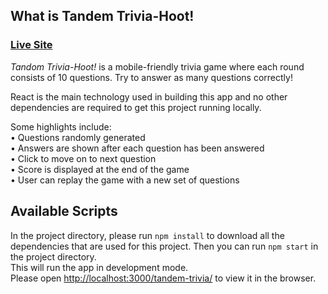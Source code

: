 ## What is Tandem Trivia-Hoot! 
### [Live Site](https://kxwzhang.github.io/tandem-trivia/)
*Tandom Trivia-Hoot!* is a mobile-friendly trivia game where each round consists of 10 questions.
Try to answer as many questions correctly!

React is the main technology used in building this app and no other dependencies
are required to get this project running locally.

Some highlights include:\
• Questions randomly generated\
• Answers are shown after each question has been answered\
• Click to move on to next question\
• Score is displayed at the end of the game\
• User can replay the game with a new set of questions

## Available Scripts
In the project directory, please run `npm install` to download all the
dependencies that are used for this project. Then you can run `npm start` in the project directory.\
This will run the app in development mode.\
Please open [http://localhost:3000/tandem-trivia/](http://localhost:3000/tandem-trivia/) to view it in the browser.